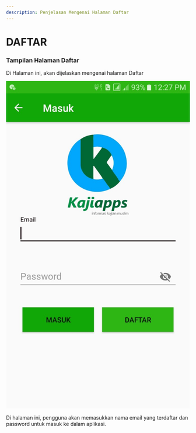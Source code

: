 ```yaml
---
description: Penjelasan Mengenai Halaman Daftar
---
```


# DAFTAR

### Tampilan Halaman Daftar

 Di Halaman ini, akan dijelaskan mengenai halaman Daftar

![Halaman Daftar](../.gitbook/assets/image_1095d97.jpg)

 Di halaman ini, pengguna akan memasukkan nama email yang terdaftar dan password untuk masuk ke dalam aplikasi.

